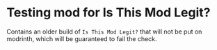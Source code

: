 # Testing mod for Is This Mod Legit?

Contains an older build of `Is This Mod Legit?` that will not be put on modrinth, which will be guaranteed to fail the check.